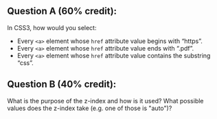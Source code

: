 ## Question A (60% credit):

In CSS3, how would you select:

  - Every `<a>` element whose `href` attribute value begins with “https”.
  - Every `<a>` element whose `href` attribute value ends with “.pdf”.
  - Every `<a>` element whose `href` attribute value contains the substring “css”.

## Question B (40% credit):

What is the purpose of the z-index and how is it used? What possible values does the z-index take (e.g. one of those is "auto")?

